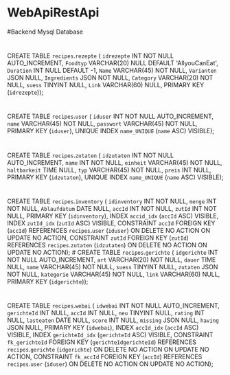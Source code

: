 # WebApiRestApi
#Backend Mysql Database
#
#
CREATE TABLE `recipes`.`rezepte` (
  `idrezepte` INT NOT NULL AUTO_INCREMENT,
  `Foodtyp` VARCHAR(20) NULL DEFAULT 'AllyouCanEat',
  `Duration` INT NULL DEFAULT -1,
  `Name` VARCHAR(45) NOT NULL,
  `Varianten` JSON NULL,
  `Ingredients` JSON NOT NULL,
  `Category` VARCHAR(20) NOT NULL,
  `suess` TINYINT NULL,
  `Link` VARCHAR(60) NULL,
  PRIMARY KEY (`idrezepte`));
  #
 CREATE TABLE `recipes`.`user` (
  `iduser` INT NOT NULL AUTO_INCREMENT,
  `name` VARCHAR(45) NOT NULL,
  `passwort` VARCHAR(45) NOT NULL,
  PRIMARY KEY (`iduser`),
  UNIQUE INDEX `name_UNIQUE` (`name` ASC) VISIBLE);
#
CREATE TABLE `recipes`.`zutaten` (
  `idzutaten` INT NOT NULL AUTO_INCREMENT,
  `name` INT NOT NULL,
  `einheit` VARCHAR(45) NOT NULL,
  `haltbarkeit` TIME NULL,
  `typ` VARCHAR(45) NOT NULL,
  `preis` INT NULL,
  PRIMARY KEY (`idzutaten`),
  UNIQUE INDEX `name_UNIQUE` (`name` ASC) VISIBLE);
  #
  CREATE TABLE `recipes`.`inventory` (
  `idinventory` INT NOT NULL,
  `menge` INT NOT NULL,
  `Ablaufdatum` DATE NULL,
  `accId` INT NOT NULL,
  `zutId` INT NOT NULL,
  PRIMARY KEY (`idinventory`),
  INDEX `accid_idx` (`accId` ASC) VISIBLE,
  INDEX `zutId_idx` (`zutId` ASC) VISIBLE,
  CONSTRAINT `accId`
    FOREIGN KEY (`accId`)
    REFERENCES `recipes`.`user` (`iduser`)
    ON DELETE NO ACTION
    ON UPDATE NO ACTION,
  CONSTRAINT `zutId`
    FOREIGN KEY (`zutId`)
    REFERENCES `recipes`.`zutaten` (`idzutaten`)
    ON DELETE NO ACTION
    ON UPDATE NO ACTION);
    #
    CREATE TABLE `recipes`.`gerichte` (
  `idgerichte` INT NOT NULL AUTO_INCREMENT,
  `art` VARCHAR(20) NOT NULL,
  `dauer` TIME NULL,
  `name` VARCHAR(45) NOT NULL,
  `suess` TINYINT NULL,
  `zutaten` JSON NOT NULL,
  `kategorie` VARCHAR(45) NOT NULL,
  `link` VARCHAR(60) NULL,
  PRIMARY KEY (`idgerichte`));
  #
  CREATE TABLE `recipes`.`webai` (
  `idwebai` INT NOT NULL AUTO_INCREMENT,
  `gerichteId` INT NULL,
  `accId` INT NULL,
  `neu` TINYINT NULL,
  `rating` INT NULL,
  `lasteaten` DATE NULL,
  `score` INT NULL,
  `missing` JSON NULL,
  `having` JSON NULL,
  PRIMARY KEY (`idwebai`),
  INDEX `accId_idx` (`accId` ASC) VISIBLE,
  INDEX `gerichteId_idx` (`gerichteId` ASC) VISIBLE,
  CONSTRAINT `fk_gerichteId`
    FOREIGN KEY (`gerichteIdgerichteId`)
    REFERENCES `recipes`.`gerichte` (`idgerichte`)
    ON DELETE NO ACTION
    ON UPDATE NO ACTION,
  CONSTRAINT `fk_accId`
    FOREIGN KEY (`accId`)
    REFERENCES `recipes`.`user` (`iduser`)
    ON DELETE NO ACTION
    ON UPDATE NO ACTION);
